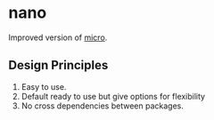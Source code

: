# nano

Improved version of [micro](https://github.com/pthethanh/micro).

## Design Principles

1. Easy to use.
2. Default ready to use but give options for flexibility
3. No cross dependencies between packages.